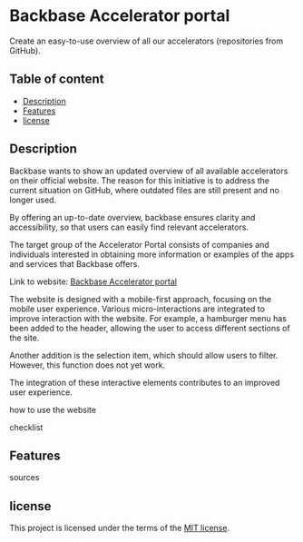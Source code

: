 # Backbase Accelerator portal 
Create an easy-to-use overview of all our accelerators (repositories from GitHub).

## Table of content 
- [Description]([license](https://github.com/EBok1/the-startup-responsive-interactieve-website/edit/main/README.md#description))
- [Features]()
- [license]()

## Description 
Backbase wants to show an updated overview of all available accelerators on their official website.
The reason for this initiative is to address the current situation on GitHub, where outdated files are still present and no longer used.

By offering an up-to-date overview, backbase ensures clarity and accessibility, so that users can easily find relevant accelerators.

The target group of the Accelerator Portal consists of companies and individuals interested in obtaining more information or examples of the apps and services that Backbase offers.

Link to website:
[Backbase Accelerator portal](https://ebok1.github.io/Backbase-accelerator-portal/)

The website is designed with a mobile-first approach, focusing on the mobile user experience. Various micro-interactions are integrated to improve interaction with the website. For example, a hamburger menu has been added to the header, allowing the user to access different sections of the site.

Another addition is the selection item, which should allow users to filter. However, this function does not yet work.

The integration of these interactive elements contributes to an improved user experience.


<!-- In de Beschrijving staat hoe je project er uit ziet, hoe het werkt en wat je er mee kan. -->
<!-- Voeg een mooie poster visual toe 📸 -->
<!-- Voeg een link toe naar Github Pages 🌐-->

how to use the website 

checklist 

## Features 
<!-- Bij Kenmerken staat welke technieken zijn gebruikt en hoe. Wat is de HTML structuur? Wat zijn de belangrijkste dingen in CSS? Wat is er met JS gedaan en hoe? -->

sources

## license
This project is licensed under the terms of the [MIT license](./LICENSE).

